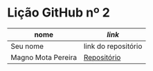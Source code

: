 # Lição GitHub nº 2

nome | _link_
---- | -----
Seu nome | link do repositório
Magno Mota Pereira |[Repositório](https://github.com/Magno00/texto-markdown/blob/main/README.md)
